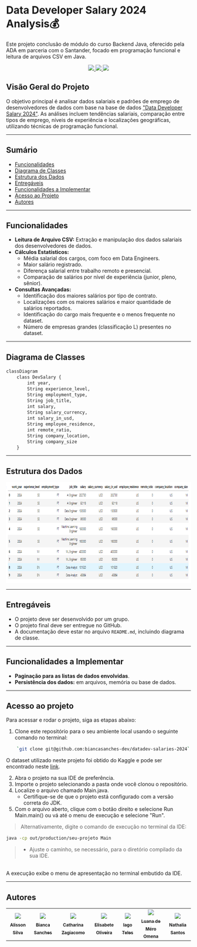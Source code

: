 # Data Developer Salary 2024 Analysis💰
Este projeto conclusão de módulo do curso Backend Java, oferecido pela 
ADA em parceria com o Santander, focado em programação funcional e leitura de 
arquivos CSV em Java.
<p align="center">
     <a alt="Java" href="https://java.com" target="_blank">
        <img src="https://img.shields.io/badge/Java-v22.0.1-ED8B00.svg" />
    </a>
     <a alt="Maven" href="https://maven.apache.org/index.html" target="_blank">
        <img src="https://img.shields.io/badge/Maven-v4.0.0-CD2335.svg" />
    </a>
     <a alt="IntelliJ IDEA" href="https://www.jetbrains.com/idea/" target="_blank">
        <img src="https://img.shields.io/badge/IntelliJ IDEA-2024.1.7-087CFA.svg" />
    </a>
</p>

## Visão Geral do Projeto

O objetivo principal é analisar dados salariais e padrões de emprego de desenvolvedores de dados com base na base de dados  ["Data Developer Salary 
2024"](https://www.kaggle.com/datasets/zeesolver/data-eng-salary-2024/data). As análises incluem tendências salariais, comparação entre tipos de emprego, níveis de experiência e localizações geográficas, utilizando técnicas de programação funcional.

---

## Sumário

- [Funcionalidades](#funcionalidades)
- [Diagrama de Classes](#diagrama-de-classes)
- [Estrutura dos Dados](#estrutura-dos-dados)
- [Entregáveis](#entregáveis)
- [Funcionalidades a Implementar](#funcionalidades-a-implementar)
- [Acesso ao Projeto](#acesso-ao-projeto)
- [Autores](#autores)

---
## Funcionalidades

* **Leitura de Arquivo CSV:** Extração e manipulação dos dados salariais dos 
desenvolvedores de dados.
* **Cálculos Estatísticos:**
  * Média salarial dos cargos, com foco em Data Engineers. 
  * Maior salário registrado. 
  * Diferença salarial entre trabalho remoto e presencial. 
  * Comparação de salários por nível de experiência (junior, pleno, sênior).
* **Consultas Avançadas:**
  * Identificação dos maiores salários por tipo de contrato. 
  * Localizações com os maiores salários e maior quantidade de salários reportados. 
  * Identificação do cargo mais frequente e o menos frequente no dataset. 
  * Número de empresas grandes (classificação L) presentes no dataset.

---

## Diagrama de Classes
```mermaid
classDiagram
    class DevSalary {
        int year,
        String experience_level,
        String employment_type,
        String job_title,
        int salary,
        String salary_currency,
        int salary_in_usd,
        String employee_residence,
        int remote_ratio,
        String company_location,
        String company_size
    }

```
---
## Estrutura dos Dados

<img src="img/salary_dataset.png" alt="Estrutura dos Dados" height="275">

---

## Entregáveis

- O projeto deve ser desenvolvido por um grupo.
- O projeto final deve ser entregue no GitHub.
- A documentação deve estar no arquivo `README.md`, incluindo diagrama de classe.

---

## Funcionalidades a Implementar

- **Paginação para as listas de dados envolvidas**.
- **Persistência dos dados:** em arquivos, memória ou base de
  dados.

---
## Acesso ao projeto

Para acessar e rodar o projeto, siga as etapas abaixo:

1.  Clone este repositório para o seu ambiente local usando o seguinte comando no terminal:
```bash    
    `git clone git@github.com:biancasanches-dev/datadev-salaries-2024` 
```
O dataset utilizado neste projeto foi obtido do Kaggle e pode ser encontrado 
neste [link](https://www.kaggle.com/datasets/zeesolver/data-eng-salary-2024/data).

2.  Abra o projeto na sua IDE de preferência.
3.  Importe o projeto selecionando a pasta onde você clonou o repositório.
4.  Localize o arquivo chamado Main.java.
     * Certifique-se de que o projeto está configurado com a versão correta do JDK.
5. Com o arquivo aberto, clique com o botão direito e selecione Run Main.main() ou vá até o menu de execução e selecione "Run".

> Alternativamente, digite o comando de execução no terminal da IDE:
```bash
java -cp out/production/seu-projeto Main
```
>* Ajuste o caminho, se necessário, para o diretório compilado da sua IDE.
<br>
A execução exibe o menu de apresentação no terminal embutido da IDE. 
<br>

---

## Autores
<table>
  <tr>
    <td align="center">
      <a href="https://github.com/AlissonRafSilva">
        <img loading="lazy" src="https://avatars.githubusercontent.com/AlissonRafSilva?v=4" width="115"/><br />
        <sub><b>Alisson Silva</b></sub>
      </a>
    </td>
    <td align="center">
      <a href="https://github.com/biancasanches-dev">
        <img loading="lazy" src="https://avatars.githubusercontent.com/biancasanches-dev?v=4" width="115"/><br />
        <sub><b>Bianca Sanches</b></sub>
      </a>
    </td>
    <td align="center">
      <a href="https://github.com/czagiacomo">
        <img loading="lazy" src="https://avatars.githubusercontent.com/czagiacomo?v=4" width="115"/><br />
        <sub><b>Catharina Zagiacomo</b></sub>
      </a>
    </td>
    <td align="center">
      <a href="https://github.com/Elisabete-MO">
        <img loading="lazy" src="https://avatars.githubusercontent.com/Elisabete-MO?v=4" width="115"/><br />
        <sub><b>Elisabete Oliveira</b></sub>
      </a>
    </td>
    <td align="center">
      <a href="https://github.com/iagooteles">
        <img loading="lazy" src="https://avatars.githubusercontent.com/iagooteles?v=4" width="115"/><br />
        <sub><b>Iago Teles</b></sub>
      </a>
    </td>
    <td align="center">
      <a href="https://github.com/Luanamero">
        <img loading="lazy" src="https://avatars.githubusercontent.com/Luanamero?v=4" width="115"/><br />
        <sub><b>Luana de Méro Omena</b></sub>
      </a>
    </td>
    <td align="center">
      <a href="https://github.com/Nathalia-Asantos">
        <img loading="lazy" src="https://avatars.githubusercontent.com/Nathalia-Asantos?v=4" width="115"/><br />
        <sub><b>Nathalia Santos</b></sub>
      </a>
    </td>
  </tr>
</table>
